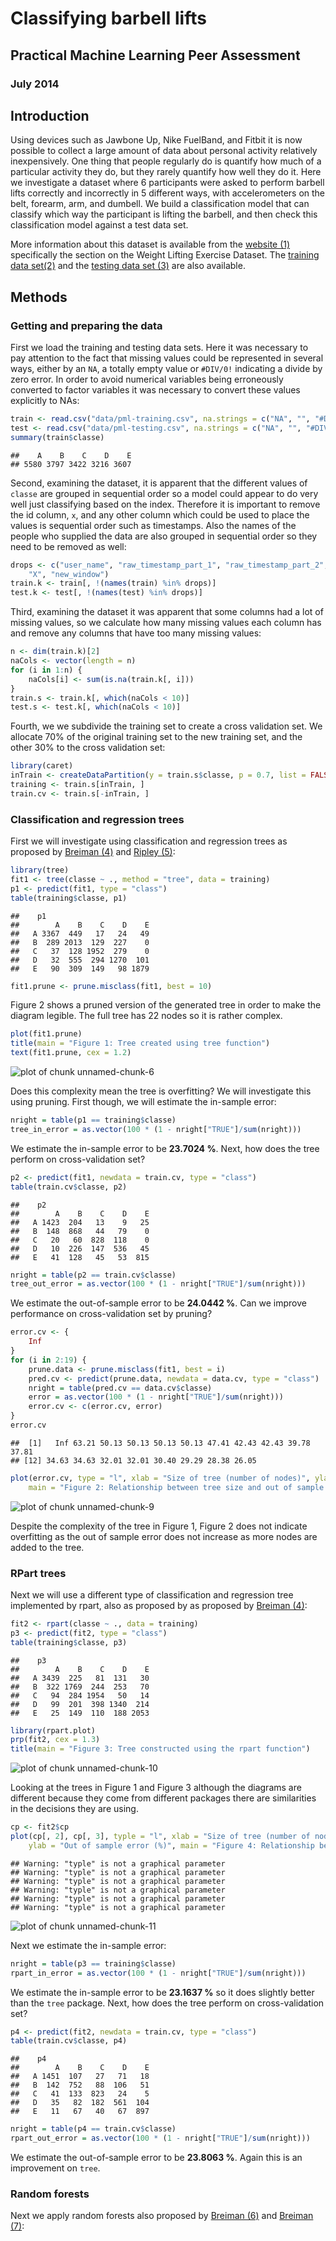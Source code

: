 # Classifying barbell lifts

## Practical Machine Learning Peer Assessment

### July 2014

## Introduction

Using devices such as Jawbone Up, Nike FuelBand, and Fitbit it is now possible to collect a large amount of data about personal activity relatively inexpensively. One thing that people regularly do is quantify how much of a particular activity they do, but they rarely quantify how well they do it. Here we investigate a dataset where 6 participants were asked to perform barbell lifts correctly and incorrectly in 5 different ways, with accelerometers on the belt, forearm, arm, and dumbell. We build a classification model that can classify which way the participant is lifting the barbell, and then check this classification model against a test data set. 

More information about this dataset is available from the [website (1)](#ref1) specifically the section on the Weight Lifting Exercise Dataset. The [training data set(2)](#ref2) and the [testing data set (3)](#ref3) are also available.

## Methods

### Getting and preparing the data

First we load the training and testing data sets. Here it was necessary to pay attention to the fact that missing values could be represented in several ways, either by an `NA`, a totally empty value or `#DIV/0!` indicating a divide by zero error. In order to avoid numerical variables being erroneously converted to factor variables it was necessary to convert these values explicitly to NAs:


```r
train <- read.csv("data/pml-training.csv", na.strings = c("NA", "", "#DIV/0!"))
test <- read.csv("data/pml-testing.csv", na.strings = c("NA", "", "#DIV/0!"))
summary(train$classe)
```

```
##    A    B    C    D    E 
## 5580 3797 3422 3216 3607
```


Second, examining the dataset, it is apparent that the different values of `classe` are grouped in sequential order so a model could appear to do very well just classifying based on the index. Therefore it is important to remove the id column, `x`, and any other column which could be used to place the values is sequential order such as timestamps. Also the names of the people who supplied the data are also grouped in sequential order so they need to be removed as well: 


```r
drops <- c("user_name", "raw_timestamp_part_1", "raw_timestamp_part_2", "cvtd_timestamp", 
    "X", "new_window")
train.k <- train[, !(names(train) %in% drops)]
test.k <- test[, !(names(test) %in% drops)]
```


Third, examining the dataset it was apparent that some columns had a lot of missing values, so we calculate how many missing values each column has and remove any columns that have too many missing values:


```r
n <- dim(train.k)[2]
naCols <- vector(length = n)
for (i in 1:n) {
    naCols[i] <- sum(is.na(train.k[, i]))
}
train.s <- train.k[, which(naCols < 10)]
test.s <- test.k[, which(naCols < 10)]
```


Fourth, we we subdivide the training set to create a cross validation set. We allocate 70% of the original training set to the new training set, and the other 30% to the cross validation set:


```r
library(caret)
inTrain <- createDataPartition(y = train.s$classe, p = 0.7, list = FALSE)
training <- train.s[inTrain, ]
train.cv <- train.s[-inTrain, ]
```


### Classification and regression trees

First we will investigate using classification and regression trees as proposed by [Breiman (4)](#ref4) and [Ripley (5)](#ref5):


```r
library(tree)
fit1 <- tree(classe ~ ., method = "tree", data = training)
p1 <- predict(fit1, type = "class")
table(training$classe, p1)
```

```
##    p1
##        A    B    C    D    E
##   A 3367  449   17   24   49
##   B  289 2013  129  227    0
##   C   37  128 1952  279    0
##   D   32  555  294 1270  101
##   E   90  309  149   98 1879
```

```r
fit1.prune <- prune.misclass(fit1, best = 10)
```


Figure 2 shows a pruned version of the generated tree in order to make the diagram legible. The full tree has 22 nodes so it is rather complex.


```r
plot(fit1.prune)
title(main = "Figure 1: Tree created using tree function")
text(fit1.prune, cex = 1.2)
```

![plot of chunk unnamed-chunk-6](figure/unnamed-chunk-6.png) 

Does this complexity mean the tree is overfitting? We will investigate this using pruning. First though, we will estimate the in-sample error:


```r
nright = table(p1 == training$classe)
tree_in_error = as.vector(100 * (1 - nright["TRUE"]/sum(nright)))
```


We estimate the in-sample error to be **23.7024 %**. Next, how does the tree perform on cross-validation set?


```r
p2 <- predict(fit1, newdata = train.cv, type = "class")
table(train.cv$classe, p2)
```

```
##    p2
##        A    B    C    D    E
##   A 1423  204   13    9   25
##   B  148  868   44   79    0
##   C   20   60  828  118    0
##   D   10  226  147  536   45
##   E   41  128   45   53  815
```

```r
nright = table(p2 == train.cv$classe)
tree_out_error = as.vector(100 * (1 - nright["TRUE"]/sum(nright)))
```


We estimate the out-of-sample error to be **24.0442 %**. Can we improve performance on cross-validation set by pruning?


```r
error.cv <- {
    Inf
}
for (i in 2:19) {
    prune.data <- prune.misclass(fit1, best = i)
    pred.cv <- predict(prune.data, newdata = data.cv, type = "class")
    nright = table(pred.cv == data.cv$classe)
    error = as.vector(100 * (1 - nright["TRUE"]/sum(nright)))
    error.cv <- c(error.cv, error)
}
error.cv
```

```
##  [1]   Inf 63.21 50.13 50.13 50.13 50.13 47.41 42.43 42.43 39.78 37.81
## [12] 34.63 34.63 32.01 32.01 30.40 29.29 28.38 26.05
```

```r
plot(error.cv, type = "l", xlab = "Size of tree (number of nodes)", ylab = "Out of sample error(%)", 
    main = "Figure 2: Relationship between tree size and out of sample error")
```

![plot of chunk unnamed-chunk-9](figure/unnamed-chunk-9.png) 


Despite the complexity of the tree in Figure 1, Figure 2 does not indicate overfitting as the out of sample error does not increase as more nodes are added to the tree. 

### RPart trees

Next we will use a different type of classification and regression tree implemented by rpart, also as proposed by as proposed by [Breiman (4)](#ref4):


```r
fit2 <- rpart(classe ~ ., data = training)
p3 <- predict(fit2, type = "class")
table(training$classe, p3)
```

```
##    p3
##        A    B    C    D    E
##   A 3439  225   81  131   30
##   B  322 1769  244  253   70
##   C   94  284 1954   50   14
##   D   99  201  398 1340  214
##   E   25  149  110  188 2053
```

```r
library(rpart.plot)
prp(fit2, cex = 1.3)
title(main = "Figure 3: Tree constructed using the rpart function")
```

![plot of chunk unnamed-chunk-10](figure/unnamed-chunk-10.png) 


Looking at the trees in Figure 1 and Figure 3 although the diagrams are different because they come from different packages there are similarities in the decisions they are using.


```r
cp <- fit2$cp
plot(cp[, 2], cp[, 3], typle = "l", xlab = "Size of tree (number of nodes", 
    ylab = "Out of sample error (%)", main = "Figure 4: Relationship between tree size and out of sample error")
```

```
## Warning: "typle" is not a graphical parameter
## Warning: "typle" is not a graphical parameter
## Warning: "typle" is not a graphical parameter
## Warning: "typle" is not a graphical parameter
## Warning: "typle" is not a graphical parameter
## Warning: "typle" is not a graphical parameter
```

![plot of chunk unnamed-chunk-11](figure/unnamed-chunk-11.png) 

Next we estimate the in-sample error:


```r
nright = table(p3 == training$classe)
rpart_in_error = as.vector(100 * (1 - nright["TRUE"]/sum(nright)))
```


We estimate the in-sample error to be **23.1637 %** so it does slightly better than the `tree` package. Next, how does the tree perform on cross-validation set?


```r
p4 <- predict(fit2, newdata = train.cv, type = "class")
table(train.cv$classe, p4)
```

```
##    p4
##        A    B    C    D    E
##   A 1451  107   27   71   18
##   B  142  752   88  106   51
##   C   41  133  823   24    5
##   D   35   82  182  561  104
##   E   11   67   40   67  897
```

```r
nright = table(p4 == train.cv$classe)
rpart_out_error = as.vector(100 * (1 - nright["TRUE"]/sum(nright)))
```


We estimate the out-of-sample error to be **23.8063 %**. Again this is an improvement on `tree`. 

### Random forests

Next we apply random forests also proposed by [Breiman (6)](#ref6) and [Breiman (7)](#ref7):







